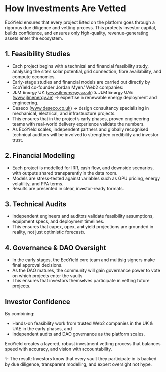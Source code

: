 # How Investments Are Vetted

EcoYield ensures that every project listed on the platform goes through
a rigorous due diligence and vetting process. This protects investor
capital, builds confidence, and ensures only high-quality,
revenue-generating assets enter the ecosystem.

## 1. Feasibility Studies

- Each project begins with a technical and financial feasibility study,
analysing the site’s solar potential, grid connection, fibre
availability, and compute economics.
- Early-stage studies and financial models are carried out directly by
EcoYield co-founder Jordan Myers’ Web2 companies:
- JLM Energy UK (www.jlmenergy.co.uk) & JLM Energy UAE
(www.jlmenergy.ae) → expertise in renewable energy deployment and
engineering.
- Deseco (www.deseco.co.uk) → design consultancy specialising in
mechanical, electrical, and infrastructure projects.
- This ensures that in the project’s early phases, proven engineering
teams with real-world delivery experience validate the numbers.
- As EcoYield scales, independent partners and globally recognised
technical auditors will be involved to strengthen credibility and
investor trust.

## 2. Financial Modelling

- Each project is modelled for IRR, cash flow, and downside scenarios,
with outputs shared transparently in the data room.
- Models are stress-tested against variables such as GPU pricing, energy
volatility, and PPA terms.
- Results are presented in clear, investor-ready formats.

## 3. Technical Audits

- Independent engineers and auditors validate feasibility assumptions,
equipment specs, and deployment timelines.
- This ensures that capex, opex, and yield projections are grounded in
reality, not just optimistic forecasts.

## 4. Governance & DAO Oversight

- In the early stages, the EcoYield core team and multisig signers make
final approval decisions.
- As the DAO matures, the community will gain governance power to vote
on which projects enter the vaults.
- This ensures that investors themselves participate in vetting future
projects.

## Investor Confidence

By combining:
- Hands-on feasibility work from trusted Web2 companies in the UK & UAE
in the early phases, and
- Independent audits and DAO governance as the platform scales,

EcoYield creates a layered, robust investment vetting process that
balances speed with accuracy, and vision with accountability.

✨ The result: Investors know that every vault they participate in is
backed by due diligence, transparent modelling, and expert oversight 
not hype.
